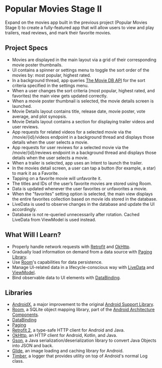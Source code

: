 # Popular Movies Stage II

Expand on the movies app built in the previous project (Popular Movies Stage I) to create a fully-featured app that will allow users to view and play trailers, read reviews, and mark their favorite movies.

## Project Specs
*   Movies are displayed in the main layout via a grid of their corresponding movie poster thumbnails.
*   UI contains a spinner or settings menu to toggle the sort order of the movies by: most popular, highest rated.
*   In a background thread, app queries [The Movie DB API](https://www.themoviedb.org/documentation/api?language=en-US) for the sort criteria specified in the settings menu.
*   When a user changes the sort criteria (most popular, highest rated, and favorites) the main view gets updated correctly.
*   When a movie poster thumbnail is selected, the movie details screen is launched.
*   Movie Details layout contains title, release date, movie poster, vote average, and plot synopsis.
*   Movie Details layout contains a section for displaying trailer videos and user reviews.
*   App requests for related videos for a selected movie via the /movie/{id}/videos endpoint in a background thread and displays those details when the user selects a movie.
*   App requests for user reviews for a selected movie via the /movie/{id}/reviews endpoint in a background thread and displays those details when the user selects a movie.
*   When a trailer is selected, app uses an Intent to launch the trailer.
*   In the movies detail screen, a user can tap a button (for example, a star) to mark it as a Favorite. 
*   Tapping on a favorite movie will unfavorite it.
*   The titles and IDs of the user’s favorite movies are stored using Room.
*   Data is updated whenever the user favorites or unfavorites a movie. 
*   When the "favorites" setting option is selected, the main view displays the entire favorites collection based on movie ids stored in the database.
*   LiveData is used to observe changes in the database and update the UI accordingly.
*   Database is not re-queried unnecessarily after rotation. Cached LiveData from ViewModel is used instead.

## What Will I Learn?
*   Properly handle network requests with [Retrofit](https://github.com/square/retrofit) and [OkHttp](https://github.com/square/okhttp).
*   Gradually load information on demand from a data source with [Paging Library](https://developer.android.com/topic/libraries/architecture/paging/).
*   Use [Room](https://developer.android.com/topic/libraries/architecture/room)'s capabilities for data persistence.
*   Manage UI-related data in a lifecycle-conscious way with [LiveData](https://developer.android.com/topic/libraries/architecture/livedata) and [ViewModel](https://developer.android.com/topic/libraries/architecture/viewmodel). 
*   Bind observable data to UI elements with [DataBinding](https://developer.android.com/topic/libraries/data-binding/).

## Libraries
*   [AndroidX](https://developer.android.com/jetpack/androidx/), a major improvement to the original [Android Support Library](https://developer.android.com/topic/libraries/support-library/index).
*   [Room](https://developer.android.com/topic/libraries/architecture/room), a SQLite object mapping library, part of the [Android Architecture Components](https://developer.android.com/topic/libraries/architecture).
*   [DataBinding](https://developer.android.com/topic/libraries/data-binding/)
*   [Paging](https://developer.android.com/topic/libraries/architecture/paging/)
*   [Retrofit 2](https://github.com/square/retrofit), a type-safe HTTP client for Android and Java.
*   [OkHttp](https://github.com/square/okhttp), an HTTP client for Android, Kotlin, and Java. 
*   [Gson](https://github.com/google/gson), a Java serialization/deserialization library to convert Java Objects into JSON and back.
*   [Glide](https://github.com/bumptech/glide), an image loading and caching library for Android.
*   [Timber](https://github.com/JakeWharton/timber), a logger that provides utility on top of Android's normal Log class. 

